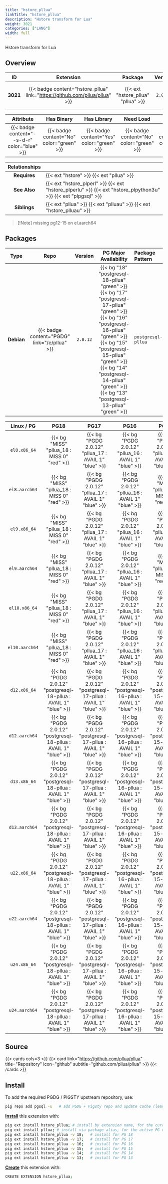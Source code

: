 ```yaml
---
title: "hstore_pllua"
linkTitle: "hstore_pllua"
description: "Hstore transform for Lua"
weight: 3021
categories: ["LANG"]
width: full
---
```


Hstore transform for Lua


## Overview

|    ID    | Extension |  Package   | Version |        Category        |           License            |       Language       |
|:--------:|:---------:|:----------:|:-------:|:----------------------:|:----------------------------:|:--------------------:|
| **3021** | {{< badge content="hstore_pllua" link="https://github.com/pllua/pllua" >}} | {{< ext "hstore_pllua" "pllua" >}} | `2.0.12` | {{< category "LANG" >}} | {{< license "MIT" >}} | {{< language "C" >}} |


|  Attribute | Has Binary | Has Library | Need Load | Has DDL | Relocatable | Trusted |
|:----------:|:----------:|:-----------:|:---------:|:-------:|:-----------:|:-------:|
| {{< badge content="--s-d-r" color="blue" >}} | {{< badge content="No" color="green" >}} | {{< badge content="Yes" color="green" >}} | {{< badge content="No" color="green" >}} | {{< badge content="Yes" color="green" >}} | {{< badge content="yes" color="green" >}} | {{< badge content="no" color="red" >}} |


| **Relationships** |   |
|:-----------------:|:----|
|   **Requires**    | {{< ext "hstore" >}} {{< ext "pllua" >}} |
|   **See Also**    | {{< ext "hstore_plperl" >}} {{< ext "hstore_plperlu" >}} {{< ext "hstore_plpython3u" >}} {{< ext "plpgsql" >}} |
|    **Siblings**   | {{< ext "pllua" >}} {{< ext "plluau" >}} {{< ext "hstore_plluau" >}} |

> [!Note] missing pg12-15 on el.aarch64


## Packages

| Type | Repo | Version | PG Major Availability | Package Pattern | Dependencies |
|:----:|:----:|:-------:|:---------------------:|:----------------|:------------:|
| **Debian** | {{< badge content="PGDG" link="/e/pllua" >}} | `2.0.12` | {{< bg "18" "postgresql-18-pllua" "green" >}} {{< bg "17" "postgresql-17-pllua" "green" >}} {{< bg "16" "postgresql-16-pllua" "green" >}} {{< bg "15" "postgresql-15-pllua" "green" >}} {{< bg "14" "postgresql-14-pllua" "green" >}} {{< bg "13" "postgresql-13-pllua" "green" >}} | `postgresql-$v-pllua` | - |


| **Linux** / **PG** |                  **PG18**                   |                  **PG17**                   |                  **PG16**                   |                  **PG15**                   |                  **PG14**                   |                  **PG13**                   |
|:------------------:|:-------------------------------------------:|:-------------------------------------------:|:-------------------------------------------:|:-------------------------------------------:|:-------------------------------------------:|:-------------------------------------------:|
|    `el8.x86_64`    |      {{< bg "MISS" "pllua_18 : MISS 0" "red" >}}      | {{< bg "PGDG 2.0.12" "pllua_17 : AVAIL 1" "blue" >}} | {{< bg "PGDG 2.0.12" "pllua_16 : AVAIL 1" "blue" >}} | {{< bg "PGDG 2.0.11" "pllua_15 : AVAIL 2" "blue" >}} | {{< bg "PGDG 2.0.11" "pllua_14 : AVAIL 2" "blue" >}} | {{< bg "PGDG 2.0.9" "pllua_13 : AVAIL 3" "blue" >}} |
|    `el8.aarch64`    |      {{< bg "MISS" "pllua_18 : MISS 0" "red" >}}      | {{< bg "PGDG 2.0.12" "pllua_17 : AVAIL 1" "blue" >}} | {{< bg "PGDG 2.0.12" "pllua_16 : AVAIL 1" "blue" >}} |      {{< bg "MISS" "pllua_15 : MISS 0" "red" >}}      |      {{< bg "MISS" "pllua_14 : MISS 0" "red" >}}      |      {{< bg "MISS" "pllua_13 : MISS 0" "red" >}}      |
|    `el9.x86_64`    |      {{< bg "MISS" "pllua_18 : MISS 0" "red" >}}      | {{< bg "PGDG 2.0.12" "pllua_17 : AVAIL 1" "blue" >}} | {{< bg "PGDG 2.0.12" "pllua_16 : AVAIL 1" "blue" >}} | {{< bg "PGDG 2.0.11" "pllua_15 : AVAIL 2" "blue" >}} | {{< bg "PGDG 2.0.11" "pllua_14 : AVAIL 1" "blue" >}} | {{< bg "PGDG 2.0.11" "pllua_13 : AVAIL 1" "blue" >}} |
|    `el9.aarch64`    |      {{< bg "MISS" "pllua_18 : MISS 0" "red" >}}      | {{< bg "PGDG 2.0.12" "pllua_17 : AVAIL 1" "blue" >}} | {{< bg "PGDG 2.0.12" "pllua_16 : AVAIL 1" "blue" >}} |      {{< bg "MISS" "pllua_15 : MISS 0" "red" >}}      |      {{< bg "MISS" "pllua_14 : MISS 0" "red" >}}      |      {{< bg "MISS" "pllua_13 : MISS 0" "red" >}}      |
|    `el10.x86_64`    |      {{< bg "MISS" "pllua_18 : MISS 0" "red" >}}      | {{< bg "PGDG 2.0.12" "pllua_17 : AVAIL 1" "blue" >}} | {{< bg "PGDG 2.0.12" "pllua_16 : AVAIL 1" "blue" >}} | {{< bg "PGDG 2.0.12" "pllua_15 : AVAIL 1" "blue" >}} | {{< bg "PGDG 2.0.12" "pllua_14 : AVAIL 1" "blue" >}} | {{< bg "PGDG 2.0.12" "pllua_13 : AVAIL 1" "blue" >}} |
|    `el10.aarch64`    |      {{< bg "MISS" "pllua_18 : MISS 0" "red" >}}      | {{< bg "PGDG 2.0.12" "pllua_17 : AVAIL 1" "blue" >}} | {{< bg "PGDG 2.0.12" "pllua_16 : AVAIL 1" "blue" >}} | {{< bg "PGDG 2.0.12" "pllua_15 : AVAIL 1" "blue" >}} | {{< bg "PGDG 2.0.12" "pllua_14 : AVAIL 1" "blue" >}} | {{< bg "PGDG 2.0.12" "pllua_13 : AVAIL 1" "blue" >}} |
|    `d12.x86_64`    | {{< bg "PGDG 2.0.12" "postgresql-18-pllua : AVAIL 1" "blue" >}} | {{< bg "PGDG 2.0.12" "postgresql-17-pllua : AVAIL 1" "blue" >}} | {{< bg "PGDG 2.0.12" "postgresql-16-pllua : AVAIL 1" "blue" >}} | {{< bg "PGDG 2.0.12" "postgresql-15-pllua : AVAIL 1" "blue" >}} | {{< bg "PGDG 2.0.12" "postgresql-14-pllua : AVAIL 1" "blue" >}} | {{< bg "PGDG 2.0.12" "postgresql-13-pllua : AVAIL 1" "blue" >}} |
|    `d12.aarch64`    | {{< bg "PGDG 2.0.12" "postgresql-18-pllua : AVAIL 1" "blue" >}} | {{< bg "PGDG 2.0.12" "postgresql-17-pllua : AVAIL 1" "blue" >}} | {{< bg "PGDG 2.0.12" "postgresql-16-pllua : AVAIL 1" "blue" >}} | {{< bg "PGDG 2.0.12" "postgresql-15-pllua : AVAIL 1" "blue" >}} | {{< bg "PGDG 2.0.12" "postgresql-14-pllua : AVAIL 1" "blue" >}} | {{< bg "PGDG 2.0.12" "postgresql-13-pllua : AVAIL 1" "blue" >}} |
|    `d13.x86_64`    | {{< bg "PGDG 2.0.12" "postgresql-18-pllua : AVAIL 1" "blue" >}} | {{< bg "PGDG 2.0.12" "postgresql-17-pllua : AVAIL 1" "blue" >}} | {{< bg "PGDG 2.0.12" "postgresql-16-pllua : AVAIL 1" "blue" >}} | {{< bg "PGDG 2.0.12" "postgresql-15-pllua : AVAIL 1" "blue" >}} | {{< bg "PGDG 2.0.12" "postgresql-14-pllua : AVAIL 1" "blue" >}} | {{< bg "PGDG 2.0.12" "postgresql-13-pllua : AVAIL 1" "blue" >}} |
|    `d13.aarch64`    | {{< bg "PGDG 2.0.12" "postgresql-18-pllua : AVAIL 1" "blue" >}} | {{< bg "PGDG 2.0.12" "postgresql-17-pllua : AVAIL 1" "blue" >}} | {{< bg "PGDG 2.0.12" "postgresql-16-pllua : AVAIL 1" "blue" >}} | {{< bg "PGDG 2.0.12" "postgresql-15-pllua : AVAIL 1" "blue" >}} | {{< bg "PGDG 2.0.12" "postgresql-14-pllua : AVAIL 1" "blue" >}} | {{< bg "PGDG 2.0.12" "postgresql-13-pllua : AVAIL 1" "blue" >}} |
|    `u22.x86_64`    | {{< bg "PGDG 2.0.12" "postgresql-18-pllua : AVAIL 1" "blue" >}} | {{< bg "PGDG 2.0.12" "postgresql-17-pllua : AVAIL 1" "blue" >}} | {{< bg "PGDG 2.0.12" "postgresql-16-pllua : AVAIL 1" "blue" >}} | {{< bg "PGDG 2.0.12" "postgresql-15-pllua : AVAIL 1" "blue" >}} | {{< bg "PGDG 2.0.12" "postgresql-14-pllua : AVAIL 1" "blue" >}} | {{< bg "PGDG 2.0.12" "postgresql-13-pllua : AVAIL 1" "blue" >}} |
|    `u22.aarch64`    | {{< bg "PGDG 2.0.12" "postgresql-18-pllua : AVAIL 1" "blue" >}} | {{< bg "PGDG 2.0.12" "postgresql-17-pllua : AVAIL 1" "blue" >}} | {{< bg "PGDG 2.0.12" "postgresql-16-pllua : AVAIL 1" "blue" >}} | {{< bg "PGDG 2.0.12" "postgresql-15-pllua : AVAIL 1" "blue" >}} | {{< bg "PGDG 2.0.12" "postgresql-14-pllua : AVAIL 1" "blue" >}} | {{< bg "PGDG 2.0.12" "postgresql-13-pllua : AVAIL 1" "blue" >}} |
|    `u24.x86_64`    | {{< bg "PGDG 2.0.12" "postgresql-18-pllua : AVAIL 1" "blue" >}} | {{< bg "PGDG 2.0.12" "postgresql-17-pllua : AVAIL 1" "blue" >}} | {{< bg "PGDG 2.0.12" "postgresql-16-pllua : AVAIL 1" "blue" >}} | {{< bg "PGDG 2.0.12" "postgresql-15-pllua : AVAIL 1" "blue" >}} | {{< bg "PGDG 2.0.12" "postgresql-14-pllua : AVAIL 1" "blue" >}} | {{< bg "PGDG 2.0.12" "postgresql-13-pllua : AVAIL 1" "blue" >}} |
|    `u24.aarch64`    | {{< bg "PGDG 2.0.12" "postgresql-18-pllua : AVAIL 1" "blue" >}} | {{< bg "PGDG 2.0.12" "postgresql-17-pllua : AVAIL 1" "blue" >}} | {{< bg "PGDG 2.0.12" "postgresql-16-pllua : AVAIL 1" "blue" >}} | {{< bg "PGDG 2.0.12" "postgresql-15-pllua : AVAIL 1" "blue" >}} | {{< bg "PGDG 2.0.12" "postgresql-14-pllua : AVAIL 1" "blue" >}} | {{< bg "PGDG 2.0.12" "postgresql-13-pllua : AVAIL 1" "blue" >}} |


## Source

{{< cards cols=3 >}}
{{< card link="https://github.com/pllua/pllua" title="Repository" icon="github" subtitle="github.com/pllua/pllua" >}}
{{< /cards >}}


## Install

To add the required PGDG / PIGSTY upstream repository, use:

```bash
pig repo add pgsql -u   # add PGDG + Pigsty repo and update cache (leave existing repos)
```

[**Install**](https://ext.pgsty.com/usage/install) this extension with:

```bash
pig ext install hstore_pllua; # install by extension name, for the current active PG version
pig ext install pllua; # install via package alias, for the active PG version
pig ext install hstore_pllua -v 18;   # install for PG 18
pig ext install hstore_pllua -v 17;   # install for PG 17
pig ext install hstore_pllua -v 16;   # install for PG 16
pig ext install hstore_pllua -v 15;   # install for PG 15
pig ext install hstore_pllua -v 14;   # install for PG 14
pig ext install hstore_pllua -v 13;   # install for PG 13

```

[**Create**](https://ext.pgsty.com/usage/create) this extension with:

```bash
CREATE EXTENSION hstore_pllua;
```

